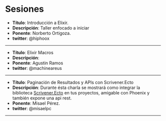 # Sesiones

- **Título**: Introducción a Elixir.
- **Descripción**: Taller enfocado a iniciar 
- **Ponente**: Norberto Ortigoza.
- **twitter**: @hiphoox

---

- **Título**: Elixir Macros
- **Descripción**: 
- **Ponente**: Agustin Ramos
- **twitter**: @machineareus

---

- **Título**: Paginación de Resultados y APIs con Scrivener.Ecto
- **Descripción**: Durante ésta charla se mostrará como integrar la biblioteca [Scrivener.Ecto](https://github.com/drewolson/scrivener) en tus proyectos, amigable con Phoenix y también expone una api rest.
- **Ponente**: Misael Pérez.
- **twitter**: @misaelpc

---
